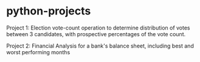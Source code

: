 # python-projects

Project 1: Election vote-count operation to determine distribution of votes between 3 candidates, with prospective percentages of the vote count. 

Project 2: Financial Analysis for a bank's balance sheet, including best and worst performing months 
